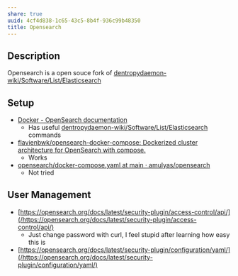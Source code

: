 ```yaml
---
share: true
uuid: 4cf4d838-1c65-43c5-8b4f-936c99b48350
title: Opensearch
---
```

## Description

Opensearch is a open souce fork of [dentropydaemon-wiki/Software/List/Elasticsearch](/dentropydaemon-wiki/Software/List/Elasticsearch)


## Setup

* [Docker - OpenSearch documentation](https://opensearch.org/docs/latest/opensearch/install/docker/)
  * Has useful [dentropydaemon-wiki/Software/List/Elasticsearch](/dentropydaemon-wiki/Software/List/Elasticsearch) commands
* [flavienbwk/opensearch-docker-compose: Dockerized cluster architecture for OpenSearch with compose.](https://github.com/flavienbwk/opensearch-docker-compose)
  * Works
* [opensearch/docker-compose.yaml at main · amulyas/opensearch](https://github.com/amulyas/opensearch/blob/main/docker-compose.yaml)
  * Not tried

## User Management

* [https://opensearch.org/docs/latest/security-plugin/access-control/api/](/https://opensearch.org/docs/latest/security-plugin/access-control/api/)
  * Just change password with curl, I feel stupid after learning how easy this is
* [https://opensearch.org/docs/latest/security-plugin/configuration/yaml/](/https://opensearch.org/docs/latest/security-plugin/configuration/yaml/)